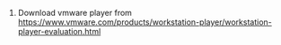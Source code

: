 1. Download vmware player from https://www.vmware.com/products/workstation-player/workstation-player-evaluation.html